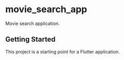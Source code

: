 
# movie_search_app

Movie search application.

## Getting Started

This project is a starting point for a Flutter application.


